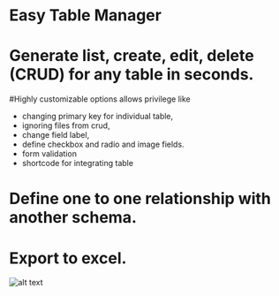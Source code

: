 # Easy Table Manager

# Generate list, create, edit, delete (CRUD) for any table in seconds. 

#Highly customizable options allows privilege like 
* changing primary key for individual table, 
* ignoring files from crud, 
* change field label, 
* define checkbox and radio and image fields. 
* form validation
* shortcode for integrating table

# Define one to one relationship with another schema.

# Export to excel.


![alt text](https://github.com/paragcste/easy-table-manager-wp-plugin/master/screenshots/list.png "Crud List")